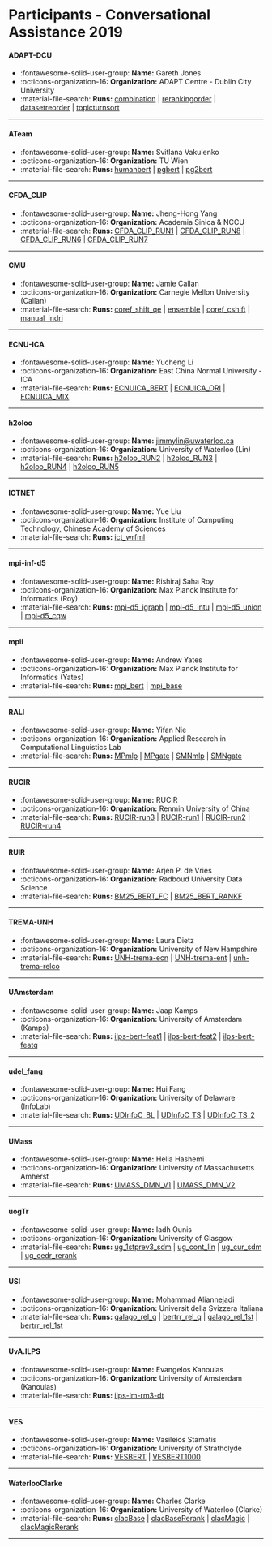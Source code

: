 # Participants - Conversational Assistance 2019 

#### ADAPT-DCU
 - :fontawesome-solid-user-group: **Name:** Gareth Jones
 - :octicons-organization-16: **Organization:** ADAPT Centre - Dublin City University
 - :material-file-search: **Runs:** [combination](./runs.md#combination) | [rerankingorder](./runs.md#rerankingorder) | [datasetreorder](./runs.md#datasetreorder) | [topicturnsort](./runs.md#topicturnsort)

---
#### ATeam
 - :fontawesome-solid-user-group: **Name:** Svitlana Vakulenko
 - :octicons-organization-16: **Organization:** TU Wien
 - :material-file-search: **Runs:** [humanbert](./runs.md#humanbert) | [pgbert](./runs.md#pgbert) | [pg2bert](./runs.md#pg2bert)

---
#### CFDA_CLIP
 - :fontawesome-solid-user-group: **Name:** Jheng-Hong Yang
 - :octicons-organization-16: **Organization:** Academia Sinica & NCCU
 - :material-file-search: **Runs:** [CFDA_CLIP_RUN1](./runs.md#cfda_clip_run1) | [CFDA_CLIP_RUN8](./runs.md#cfda_clip_run8) | [CFDA_CLIP_RUN6](./runs.md#cfda_clip_run6) | [CFDA_CLIP_RUN7](./runs.md#cfda_clip_run7)

---
#### CMU
 - :fontawesome-solid-user-group: **Name:** Jamie Callan
 - :octicons-organization-16: **Organization:** Carnegie Mellon University (Callan)
 - :material-file-search: **Runs:** [coref_shift_qe](./runs.md#coref_shift_qe) | [ensemble](./runs.md#ensemble) | [coref_cshift](./runs.md#coref_cshift) | [manual_indri](./runs.md#manual_indri)

---
#### ECNU-ICA
 - :fontawesome-solid-user-group: **Name:** Yucheng Li
 - :octicons-organization-16: **Organization:** East China Normal University - ICA
 - :material-file-search: **Runs:** [ECNUICA_BERT](./runs.md#ecnuica_bert) | [ECNUICA_ORI](./runs.md#ecnuica_ori) | [ECNUICA_MIX](./runs.md#ecnuica_mix)

---
#### h2oloo
 - :fontawesome-solid-user-group: **Name:** jimmylin@uwaterloo.ca
 - :octicons-organization-16: **Organization:** University of Waterloo (Lin)
 - :material-file-search: **Runs:** [h2oloo_RUN2](./runs.md#h2oloo_run2) | [h2oloo_RUN3](./runs.md#h2oloo_run3) | [h2oloo_RUN4](./runs.md#h2oloo_run4) | [h2oloo_RUN5](./runs.md#h2oloo_run5)

---
#### ICTNET
 - :fontawesome-solid-user-group: **Name:**  Yue Liu
 - :octicons-organization-16: **Organization:** Institute of Computing Technology, Chinese Academy of Sciences
 - :material-file-search: **Runs:** [ict_wrfml](./runs.md#ict_wrfml)

---
#### mpi-inf-d5
 - :fontawesome-solid-user-group: **Name:** Rishiraj Saha Roy
 - :octicons-organization-16: **Organization:** Max Planck Institute for Informatics (Roy)
 - :material-file-search: **Runs:** [mpi-d5_igraph](./runs.md#mpi-d5_igraph) | [mpi-d5_intu](./runs.md#mpi-d5_intu) | [mpi-d5_union](./runs.md#mpi-d5_union) | [mpi-d5_cqw](./runs.md#mpi-d5_cqw)

---
#### mpii
 - :fontawesome-solid-user-group: **Name:** Andrew Yates
 - :octicons-organization-16: **Organization:** Max Planck Institute for Informatics (Yates)
 - :material-file-search: **Runs:** [mpi_bert](./runs.md#mpi_bert) | [mpi_base](./runs.md#mpi_base)

---
#### RALI
 - :fontawesome-solid-user-group: **Name:** Yifan Nie
 - :octicons-organization-16: **Organization:** Applied Research in Computational Linguistics Lab 
 - :material-file-search: **Runs:** [MPmlp](./runs.md#mpmlp) | [MPgate](./runs.md#mpgate) | [SMNmlp](./runs.md#smnmlp) | [SMNgate](./runs.md#smngate)

---
#### RUCIR
 - :fontawesome-solid-user-group: **Name:** RUCIR
 - :octicons-organization-16: **Organization:** Renmin University of China
 - :material-file-search: **Runs:** [RUCIR-run3](./runs.md#rucir-run3) | [RUCIR-run1](./runs.md#rucir-run1) | [RUCIR-run2](./runs.md#rucir-run2) | [RUCIR-run4](./runs.md#rucir-run4)

---
#### RUIR
 - :fontawesome-solid-user-group: **Name:** Arjen P. de Vries
 - :octicons-organization-16: **Organization:** Radboud University Data Science
 - :material-file-search: **Runs:** [BM25_BERT_FC](./runs.md#bm25_bert_fc) | [BM25_BERT_RANKF](./runs.md#bm25_bert_rankf)

---
#### TREMA-UNH
 - :fontawesome-solid-user-group: **Name:** Laura Dietz
 - :octicons-organization-16: **Organization:** University of New Hampshire
 - :material-file-search: **Runs:** [UNH-trema-ecn](./runs.md#unh-trema-ecn) | [UNH-trema-ent](./runs.md#unh-trema-ent) | [unh-trema-relco](./runs.md#unh-trema-relco)

---
#### UAmsterdam
 - :fontawesome-solid-user-group: **Name:** Jaap Kamps
 - :octicons-organization-16: **Organization:** University of Amsterdam (Kamps)
 - :material-file-search: **Runs:** [ilps-bert-feat1](./runs.md#ilps-bert-feat1) | [ilps-bert-feat2](./runs.md#ilps-bert-feat2) | [ilps-bert-featq](./runs.md#ilps-bert-featq)

---
#### udel_fang
 - :fontawesome-solid-user-group: **Name:** Hui Fang
 - :octicons-organization-16: **Organization:** University of Delaware (InfoLab)
 - :material-file-search: **Runs:** [UDInfoC_BL](./runs.md#udinfoc_bl) | [UDInfoC_TS](./runs.md#udinfoc_ts) | [UDInfoC_TS_2](./runs.md#udinfoc_ts_2)

---
#### UMass
 - :fontawesome-solid-user-group: **Name:** Helia Hashemi
 - :octicons-organization-16: **Organization:** University of Massachusetts Amherst
 - :material-file-search: **Runs:** [UMASS_DMN_V1](./runs.md#umass_dmn_v1) | [UMASS_DMN_V2](./runs.md#umass_dmn_v2)

---
#### uogTr
 - :fontawesome-solid-user-group: **Name:** Iadh Ounis
 - :octicons-organization-16: **Organization:** University of Glasgow
 - :material-file-search: **Runs:** [ug_1stprev3_sdm](./runs.md#ug_1stprev3_sdm) | [ug_cont_lin](./runs.md#ug_cont_lin) | [ug_cur_sdm](./runs.md#ug_cur_sdm) | [ug_cedr_rerank](./runs.md#ug_cedr_rerank)

---
#### USI
 - :fontawesome-solid-user-group: **Name:** Mohammad Aliannejadi
 - :octicons-organization-16: **Organization:** Universit della Svizzera Italiana
 - :material-file-search: **Runs:** [galago_rel_q](./runs.md#galago_rel_q) | [bertrr_rel_q](./runs.md#bertrr_rel_q) | [galago_rel_1st](./runs.md#galago_rel_1st) | [bertrr_rel_1st](./runs.md#bertrr_rel_1st)

---
#### UvA.ILPS
 - :fontawesome-solid-user-group: **Name:** Evangelos Kanoulas
 - :octicons-organization-16: **Organization:** University of Amsterdam (Kanoulas)
 - :material-file-search: **Runs:** [ilps-lm-rm3-dt](./runs.md#ilps-lm-rm3-dt)

---
#### VES
 - :fontawesome-solid-user-group: **Name:** Vasileios Stamatis
 - :octicons-organization-16: **Organization:** University of Strathclyde
 - :material-file-search: **Runs:** [VESBERT](./runs.md#vesbert) | [VESBERT1000](./runs.md#vesbert1000)

---
#### WaterlooClarke
 - :fontawesome-solid-user-group: **Name:** Charles Clarke
 - :octicons-organization-16: **Organization:** University of Waterloo (Clarke)
 - :material-file-search: **Runs:** [clacBase](./runs.md#clacbase) | [clacBaseRerank](./runs.md#clacbasererank) | [clacMagic](./runs.md#clacmagic) | [clacMagicRerank](./runs.md#clacmagicrerank)

---
